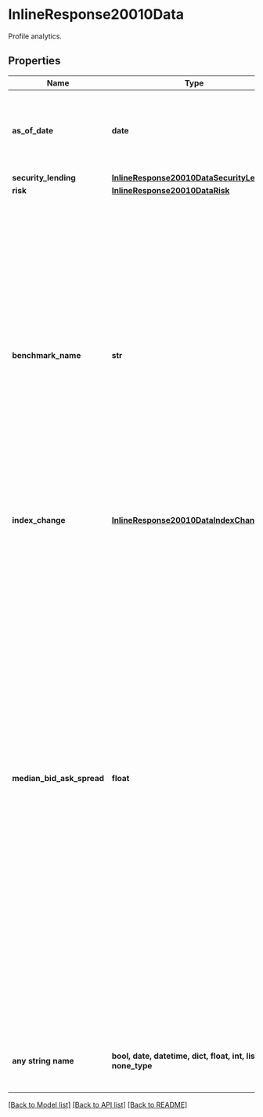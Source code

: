# InlineResponse20010Data

Profile analytics.

## Properties
Name | Type | Description | Notes
------------ | ------------- | ------------- | -------------
**as_of_date** | **date** | Date the analytics data was published. Available for the regions: US, Europe, and Canada. | [optional] 
**security_lending** | [**InlineResponse20010DataSecurityLending**](InlineResponse20010DataSecurityLending.md) |  | [optional] 
**risk** | [**InlineResponse20010DataRisk**](InlineResponse20010DataRisk.md) |  | [optional] 
**benchmark_name** | **str** | FactSet provides a neutral, broad market index that best represents an ETP segment, giving investors a measuring stick against which to compare a specific ETP. The fund&#39;s performance (for example, R2, beta, and standard deviation) and holdings are measured against it. Available for the regions: US and Europe. | [optional] 
**index_change** | [**InlineResponse20010DataIndexChange**](InlineResponse20010DataIndexChange.md) |  | [optional] 
**median_bid_ask_spread** | **float** | The exchange-traded fund’s median bid-ask spread, expressed as a percentage rounded to the nearest hundredth, computed by: (A) Identifying the exchange-traded fund’s national best bid and national best offer as of the end of each 10 second interval during each trading day of the last 30 calendar days; (B) Dividing the ifference between each such bid and offer by the midpoint of the national best bid and national best offer; and (C) Identifying the median of those values. Available for the regions: US. | [optional] 
**any string name** | **bool, date, datetime, dict, float, int, list, str, none_type** | any string name can be used but the value must be the correct type | [optional]

[[Back to Model list]](../README.md#documentation-for-models) [[Back to API list]](../README.md#documentation-for-api-endpoints) [[Back to README]](../README.md)


